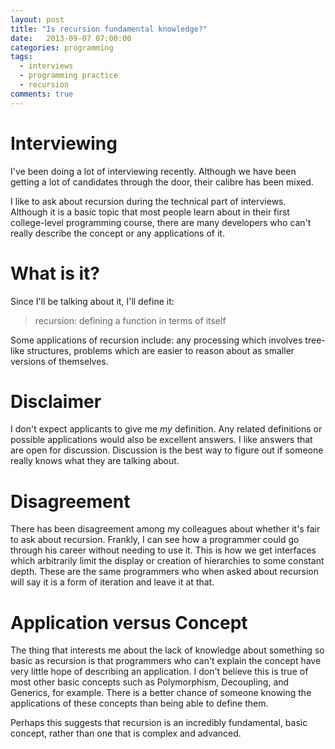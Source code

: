 ```yaml
---
layout: post
title: "Is recursion fundamental knowledge?"
date:   2013-09-07 07:00:00
categories: programming
tags:
  - interviews
  - programming practice
  - recursion
comments: true
---
```


# Interviewing

I've been doing a lot of interviewing recently. Although we have been
getting a lot of candidates through the door, their calibre has been
mixed. 

I like to ask about recursion during the technical part of interviews.
Although it is a basic topic that most people learn about in their first
college-level programming course, there are many developers who can't
really describe the concept or any applications of it. 

# What is it?

Since I'll be talking about it, I'll define it: 

> recursion: defining a function in terms of itself

Some applications of recursion include: any processing which involves
tree-like structures, problems which are easier to reason about as
smaller versions of themselves.

# Disclaimer

I don't expect applicants to give me _my_ definition. Any related
definitions or possible applications would also be excellent answers. I
like answers that are open for discussion. Discussion is the best way to
figure out if someone really knows what they are talking about.

# Disagreement

There has been disagreement among my colleagues about whether it's fair
to ask about recursion. Frankly, I can see how a programmer could go
through his career without needing to use it. This is how we get
interfaces which arbitrarily limit the display or creation of
hierarchies to some constant depth. These are the same
programmers who when asked about recursion will say it is a form of
iteration and leave it at that. 

# Application versus Concept

The thing that interests me about the lack of knowledge about something
so basic as recursion is that programmers who can't explain the concept
have very little hope of describing an application. I don't believe this
is true of most other basic concepts such as Polymorphism, Decoupling,
and Generics, for example. There is a better chance of someone knowing
the applications of these concepts than being able to define them. 

Perhaps this suggests that recursion is an incredibly fundamental, basic
concept, rather than one that is complex and advanced.


